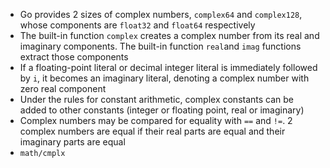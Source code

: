 - Go provides 2 sizes of complex numbers, `complex64` and `complex128`, whose components are `float32` and `float64` respectively
- The built-in function `complex` creates a complex number from its real and imaginary components. The built-in function `real`and `imag` functions extract those components
- If a floating-point literal or decimal integer literal is immediately followed by `i`, it becomes an imaginary literal, denoting a complex number with zero real component
- Under the rules for constant arithmetic, complex constants can be added to other constants (integer or floating point, real or imaginary)
- Complex numbers may be compared for equality with `==` and `!=`. 2 complex numbers are equal if their real parts are equal and their imaginary parts are equal
- `math/cmplx`